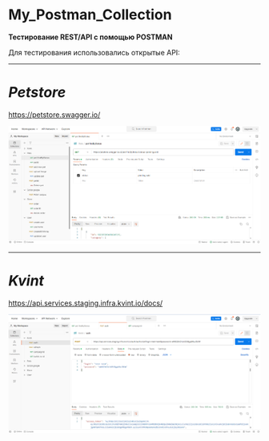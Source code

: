 # My_Postman_Collection

**Тестирование REST/API с помощью POSTMAN**

Для тестирования использовались открытые API:
____________________________
# ***Petstore***
https://petstore.swagger.io/

![Alt text](PETS.png)
____________________________
# ***Kvint***
https://api.services.staging.infra.kvint.io/docs/

![Alt text](Kvint.png)
